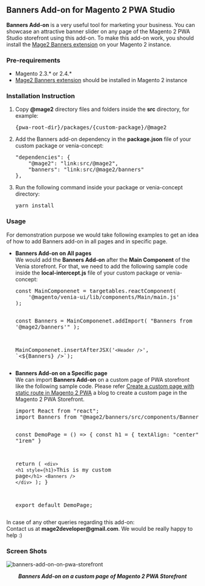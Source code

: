 <h2><b>Banners Add-on for Magento 2 PWA Studio</b></h2>

<p><b>Banners Add-on</b> is a very useful tool for marketing your business. You can showcase an attractive banner slider on any page of the Magento 2 PWA Studio storefront using this add-on. To make this add-on work, you should install the <a href="https://github.com/Mage2developer/magento2-banners-graphql" target="_blank">Mage2 Banners extension</a> on your Magento 2 instance.</p>

<h3><b>Pre-requirements</b></h3>
<ul>
<li>Magento 2.3.* or 2.4.*</li>
<li><a href="https://github.com/Mage2developer/magento2-banners-graphql" target="_blank">Mage2 Banners extension</a> should be installed in Magento 2 instance</li>
</ul>

<h3><b>Installation Instruction</b></h3>
<ol>
<li>Copy <b>@mage2</b> directory files and folders inside the <b>src</b> directory, for example:<br/> <pre>{pwa-root-dir}/packages/{custom-package}/@mage2</pre></li>
<li>Add the Banners add-on dependency in the <b>package.json</b> file of your custom package or venia-concept:</li>
<pre>
"dependencies": {    
    "@mage2": "link:src/@mage2",
    "banners": "link:src/@mage2/banners"
},
</pre>
<li>Run the following command inside your package or venia-concept directory:
<pre>yarn install</pre>
</li>
</ol>

<h3><b>Usage</b></h3>
For demonstration purpose we would take following examples to get an idea of how to add Banners add-on in all pages and in specific page.
<ul>
<li><b>Banners Add-on on All pages</b><br/>
We would add the <b>Banners Add-on</b> after the <b>Main Component</b> of the Venia storefront. For that, we need to add the following sample code inside the <b>local-intercept.js</b> file of your custom package or venia-concept:
<pre>
const MainComponenet = targetables.reactComponent(
    '@magento/venia-ui/lib/components/Main/main.js'
);

const Banners = MainComponenet.addImport(
  "Banners from '@mage2/banners'"
);

MainComponenet.insertAfterJSX('`<Header />`', \`<${Banners} />\`);
</pre>
</li>
<li><b>Banners Add-on on a Specific page</b></li>
We can import <b>Banners Add-on</b> on a custom page of PWA storefront like the following sample code. Please refer <a href="https://www.mage2developer.com/create-a-custom-page-with-static-route-magento2-pwa/" target="_blank">Create a custom page with static route in Magento 2 PWA</a> a blog to create a custom page in the Magento 2 PWA Storefront.
<pre>
import React from "react";
import Banners from "@mage2/banners/src/components/Banners";

const DemoPage = () => {
  const h1 = {
    textAlign: "center",
    margin: "1rem"
  }

  return (
    `<div>`
      `<h1 style={h1}>`This is my custom page`</h1>`
      `<Banners />`
    `</div>`
  );
}

export default DemoPage;
</pre>
</ul>

<p>In case of any other queries regarding this add-on:<br />
Contact us at <b>mage2developer@gmail.com</b>. We would be really happy to help :)</p>

<h3><b>Screen Shots</b></h3>

<img src="https://user-images.githubusercontent.com/26230770/140887056-adf07d6f-400c-4d5d-ad3e-681809417ec0.png" alt="banners-add-on-on-pwa-storefront" />
<p align="center"><b><i>Banners Add-on on a custom page of Magento 2 PWA Storefront</i></b></p>
